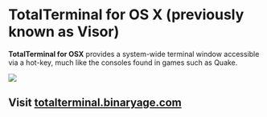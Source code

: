 # TotalTerminal for OS X (previously known as Visor)

**TotalTerminal for OSX** provides a system-wide terminal window accessible via a hot-key, much like the consoles found in games such as Quake.

<img src="http://totalterminal.binaryage.com/shared/img/visor-mainshot.png">

## Visit [totalterminal.binaryage.com](http://totalterminal.binaryage.com)